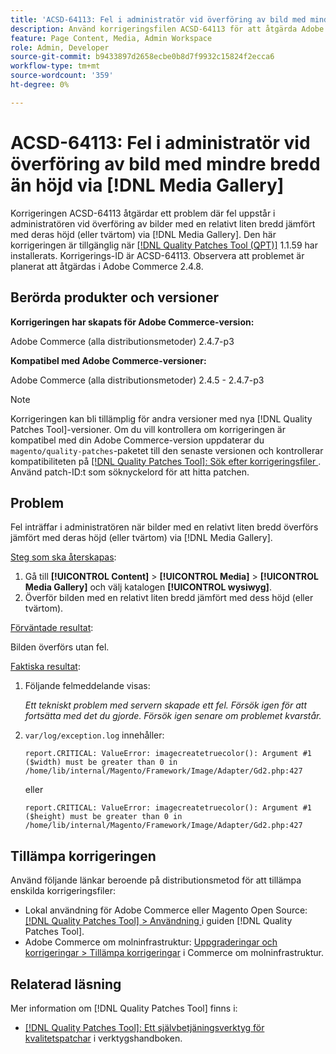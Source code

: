 ```yaml
---
title: 'ACSD-64113: Fel i administratör vid överföring av bild med mindre bredd än höjd via  [!DNL Media Gallery]'
description: Använd korrigeringsfilen ACSD-64113 för att åtgärda Adobe Commerce-problemet när fel uppstår i administratören när bilder med en relativt liten bredd överförs jämfört med höjden (eller tvärtom) via  [!DNL Media Gallery].
feature: Page Content, Media, Admin Workspace
role: Admin, Developer
source-git-commit: b9433897d2658ecbe0b8d7f9932c15824f2ecca6
workflow-type: tm+mt
source-wordcount: '359'
ht-degree: 0%

---
```


# ACSD-64113: Fel i administratör vid överföring av bild med mindre bredd än höjd via [!DNL Media Gallery]

Korrigeringen ACSD-64113 åtgärdar ett problem där fel uppstår i administratören vid överföring av bilder med en relativt liten bredd jämfört med deras höjd (eller tvärtom) via [!DNL Media Gallery]. Den här korrigeringen är tillgänglig när [[!DNL Quality Patches Tool (QPT)]](/help/tools/quality-patches-tool/quality-patches-tool-to-self-serve-quality-patches.md) 1.1.59 har installerats. Korrigerings-ID är ACSD-64113. Observera att problemet är planerat att åtgärdas i Adobe Commerce 2.4.8.

## Berörda produkter och versioner

**Korrigeringen har skapats för Adobe Commerce-version:**

Adobe Commerce (alla distributionsmetoder) 2.4.7-p3

**Kompatibel med Adobe Commerce-versioner:**

Adobe Commerce (alla distributionsmetoder) 2.4.5 - 2.4.7-p3

>[!NOTE]
>
>Korrigeringen kan bli tillämplig för andra versioner med nya [!DNL Quality Patches Tool]-versioner. Om du vill kontrollera om korrigeringen är kompatibel med din Adobe Commerce-version uppdaterar du `magento/quality-patches`-paketet till den senaste versionen och kontrollerar kompatibiliteten på [[!DNL Quality Patches Tool]: Sök efter korrigeringsfiler ](https://experienceleague.adobe.com/tools/commerce-quality-patches/index.html). Använd patch-ID:t som söknyckelord för att hitta patchen.

## Problem

Fel inträffar i administratören när bilder med en relativt liten bredd överförs jämfört med deras höjd (eller tvärtom) via [!DNL Media Gallery].

<u>Steg som ska återskapas</u>:

1. Gå till **[!UICONTROL Content]** > **[!UICONTROL Media]** > **[!UICONTROL Media Gallery]** och välj katalogen **[!UICONTROL wysiwyg]**.
1. Överför bilden med en relativt liten bredd jämfört med dess höjd (eller tvärtom).

<u>Förväntade resultat</u>:

Bilden överförs utan fel.

<u>Faktiska resultat</u>:

1. Följande felmeddelande visas:

   *Ett tekniskt problem med servern skapade ett fel. Försök igen för att fortsätta med det du gjorde. Försök igen senare om problemet kvarstår.*
1. `var/log/exception.log` innehåller:

   ```
   report.CRITICAL: ValueError: imagecreatetruecolor(): Argument #1 ($width) must be greater than 0 in /home/lib/internal/Magento/Framework/Image/Adapter/Gd2.php:427
   ```

   eller

   ```
   report.CRITICAL: ValueError: imagecreatetruecolor(): Argument #1 ($height) must be greater than 0 in /home/lib/internal/Magento/Framework/Image/Adapter/Gd2.php:427
   ```

## Tillämpa korrigeringen

Använd följande länkar beroende på distributionsmetod för att tillämpa enskilda korrigeringsfiler:

* Lokal användning för Adobe Commerce eller Magento Open Source: [[!DNL Quality Patches Tool] > Användning ](/help/tools/quality-patches-tool/usage.md) i guiden [!DNL Quality Patches Tool].
* Adobe Commerce om molninfrastruktur: [Uppgraderingar och korrigeringar > Tillämpa korrigeringar](https://experienceleague.adobe.com/docs/commerce-cloud-service/user-guide/develop/upgrade/apply-patches.html) i Commerce om molninfrastruktur.


## Relaterad läsning

Mer information om [!DNL Quality Patches Tool] finns i:

* [[!DNL Quality Patches Tool]: Ett självbetjäningsverktyg för kvalitetspatchar](/help/tools/quality-patches-tool/quality-patches-tool-to-self-serve-quality-patches.md) i verktygshandboken.

